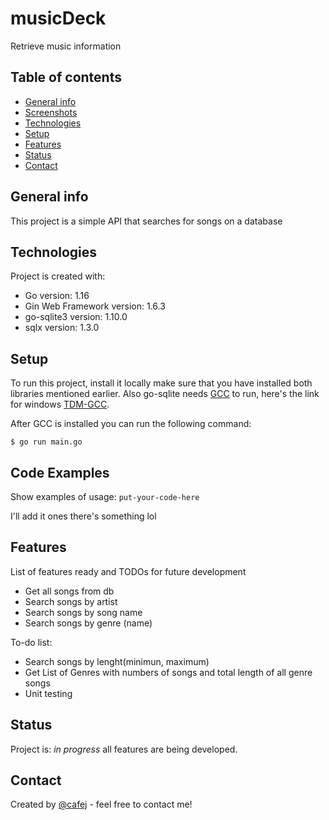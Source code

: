 # musicDeck
Retrieve music information

## Table of contents
* [General info](#general-info)
* [Screenshots](#screenshots)
* [Technologies](#technologies)
* [Setup](#setup)
* [Features](#features)
* [Status](#status)
* [Contact](#contact)

## General info
This project is a simple API that searches for songs on a database
	
## Technologies
Project is created with:
* Go version: 1.16
* Gin Web Framework version: 1.6.3
* go-sqlite3 version: 1.10.0
* sqlx version: 1.3.0
	
## Setup
To run this project, install it locally make sure that you have installed both libraries
mentioned earlier.
Also go-sqlite needs [GCC](https://gcc.gnu.org/) to run, here's the link for windows [TDM-GCC](https://jmeubank.github.io/tdm-gcc/).

After GCC is installed you can run the following command:

```
$ go run main.go
```
## Code Examples
Show examples of usage:
`put-your-code-here`

I'll add it ones there's something lol

## Features
List of features ready and TODOs for future development
* Get all songs from db
* Search songs by artist
* Search songs by song name
* Search songs by genre (name)

To-do list:


* Search songs by lenght(minimun, maximum)
* Get List of Genres with numbers of songs and total length of all genre songs
* Unit testing

## Status
Project is: _in progress_ all features are being developed.

## Contact
Created by [@cafej](bernardofdez2011@gmai.com) - feel free to contact me!